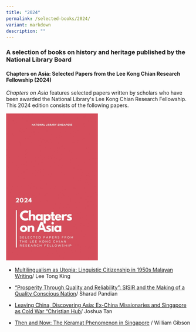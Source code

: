 ```yaml
---
title: "2024"
permalink: /selected-books/2024/
variant: markdown
description: ""
---
```

### A selection of books on history and heritage published by the National Library Board

#### Chapters on Asia: Selected Papers from the Lee Kong Chian Research Fellowship (2024)

<i>Chapters on Asia</i> features selected papers written by scholars who have been awarded the National Library's Lee Kong Chian Research Fellowship. This 2024 edition consists of the following papers.

<img src="/images/publications/Chapters_cover_2024rev.jpg" style="width:auto; height:400px">
<br>

* [Multilingualism as Utopia: Linguistic Citizenship in 1950s Malayan Writing](/chapters-on-asia-2024/multilingualism-as-utopia/)/ Lee Tong King

* [“Prosperity Through Quality and Reliability”: SISIR and the Making of a Quality Conscious Nation](/chapters-on-asia-2024/sisir-standards-quality-control/)/ Sharad Pandian

* [Leaving China, Discovering Asia: Ex-China Missionaries and Singapore as Cold War “Christian Hub](/chapters-on-asia-2024/china-missionaries-singapore/)/ Joshua Tan

* [Then and Now: The Keramat Phenomenon in Singapore](/chapters-on-asia-2024/keramat-grave-shrine-singapore/) / William Gibson